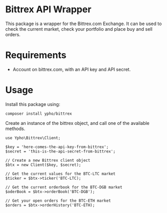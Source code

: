 Bittrex API Wrapper 
=======
This package is a wrapper for the Bittrex.com Exchange. It can be used to check the current market, check your portfolio and place buy and sell orders.

Requirements
======
* Account on bittrex.com, with an API key and API secret. 

Usage
======
Install this package using:

    composer install ypho/bittrex

Create an instance of the bittrex object, and call one of the available methods.

	use Ypho\Bittrex\Client;

	$key = 'here-comes-the-api-key-from-bittrex';
	$secret = 'this-is-the-api-secret-from-bittrex';

    // Create a new Bittrex client object
	$btx = new Client($key, $secret);
	
	// Get the current values for the BTC-LTC market
	$ticker = $btx->ticker('BTC-LTC);
	
	// Get the current orderbook for the BTC-DGB market
	$oderBook = $btx->orderBook('BTC-DGB');
	
	// Get your open orders for the BTC-ETH market
	$orders = $btx->orderHistory('BTC-ETH);